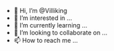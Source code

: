 - 👋 Hi, I’m @Villiking
- 👀 I’m interested in ...
- 🌱 I’m currently learning ...
- 💞️ I’m looking to collaborate on ...
- 📫 How to reach me ...

<!---
Villiking/Villiking is a ✨ special ✨ repository because its `README.md` (this file) appears on your GitHub profile.
You can click the Preview link to take a look at your changes.
--->
